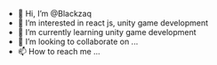 - 👋 Hi, I’m @Blackzaq
- 👀 I’m interested in react js, unity game development
- 🌱 I’m currently learning unity game development
- 💞️ I’m looking to collaborate on ...
- 📫 How to reach me ...

<!---
Blackzaq/Blackzaq is a ✨ special ✨ repository because its `README.md` (this file) appears on your GitHub profile.
You can click the Preview link to take a look at your changes.
--->
